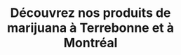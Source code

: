 ---
title: "Découvrez nos produits de marijuana à Terrebonne et à Montréal"
slug: menu
layout: menu
menuposition: menu
description: "Voici tous nos produits de marijuana disponible partout au Québec. Nous livrons nos produits partout. Appelez-nous pour plus d'information"
---